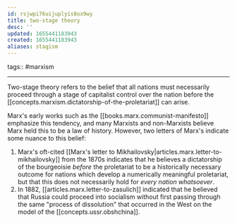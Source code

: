 ```yaml
---
id: rsjwpi76uijuplyis8ox9wy
title: two-stage theory
desc: ''
updated: 1655441183943
created: 1655441183943
aliases: stagism
---
```


tags:: #marxism

---

Two-stage theory refers to the belief that all nations must necessarily proceed through a stage of capitalist control over the nation before the [[concepts.marxism.dictatorship-of-the-proletariat]] can arise.

Marx's early works such as the [[books.marx.communist-manifesto]] emphasize this tendency, and many Marxists and non-Marxists believe Marx held this to be a law of history. However, two letters of Marx's indicate some nuance to this belief:

1. Marx's oft-cited [[Marx's letter to Mikhailovsky|articles.marx.letter-to-mikhailovsky]] from the 1870s indicates that he believes a dictatorship of the bourgeoisie *before* the proletariat to be a historically necessary outcome for nations which develop a numerically meaningful proletariat, but that this does not necessarily hold for *every nation whatsoever*.
2. In 1882, [[articles.marx.letter-to-zasulich]] indicated that he believed that Russia could proceed into socialism without first passing through the same "process of dissolution" that occurred in the West on the model of the [[concepts.ussr.obshchina]].

